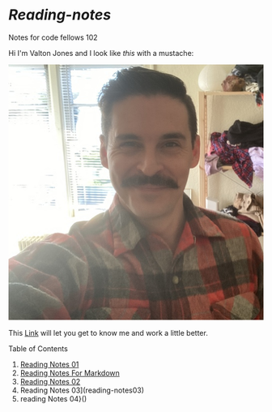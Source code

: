 # *Reading-notes*
Notes for code fellows 102

Hi I'm Valton Jones and I look like *this* with a mustache:


![](T02MD9XTF-U01MEN28MJM-c0ee9d40748d-512.jpg)


This [Link](https://github.com/jones-trae) will let you get to know me and work a little better.


Table of Contents

1. [Reading Notes 01](reading-notes01)
2. [Reading Notes For Markdown](reading-notes-for-markdown)
3. [Reading Notes 02](reading-notes02)
4. Reading Notes 03](reading-notes03)
5. reading Notes 04}()
